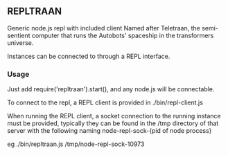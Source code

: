 
## REPLTRAAN

Generic node.js repl with included client
Named after Teletraan, the semi-sentient computer that runs the Autobots' spaceship in the transformers universe.

Instances can be connected to through a REPL interface.

### Usage

Just add require('repltraan').start(), and any node.js will be connectable.

To connect to the repl, a REPL client is provided in ./bin/repl-client.js

When running the REPL client, a socket connection to the running instance must be provided, typically they can be found in the /tmp directory of that server with the following naming node-repl-sock-{pid of node process}

eg ./bin/repltraan.js /tmp/node-repl-sock-10973
